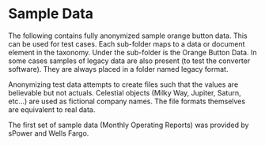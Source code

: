 # Sample Data

The following contains fully anonymized sample orange button data.   This can be used for test cases.  Each sub-folder maps to a data or document element in the taxonomy.  Under the sub-folder is the Orange Button Data.  In some cases samples of legacy data are also present (to test the converter software).  They are always placed in a folder named legacy format.

Anonymizing test data attempts to create files such that the values are believable but not actuals.  Celestial objects (Milky Way, Jupiter, Saturn, etc...) are used as fictional company names.  The file formats themselves are equivalent to real data.

The first set of sample data (Monthly Operating Reports) was provided by sPower and Wells Fargo.
